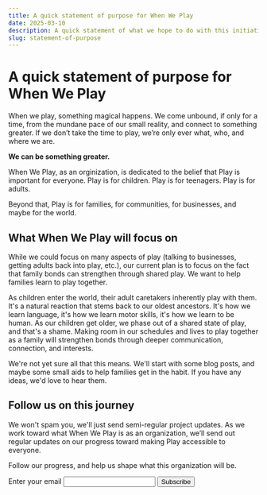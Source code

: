 ```yaml
---
title: A quick statement of purpose for When We Play
date: 2025-03-10
description: A quick statement of what we hope to do with this initiative and where we might go from here
slug: statement-of-purpose
---
```

 
# A quick statement of purpose for When We Play

When we play, something magical happens. We come unbound, if only for a time, from the mundane pace of our small reality, and connect to something greater. If we don’t take the time to play, we’re only ever what, who, and where we are.

**We can be something greater.**

When We Play, as an orginization, is dedicated to the belief that Play is important for everyone. Play is for children. Play is for teenagers. Play is for adults.

Beyond that, Play is for families, for communities, for businesses, and maybe for the world.

## What When We Play will focus on

While we could focus on many aspects of play (talking to businesses, getting adults back into play, etc.), our current plan is to focus on the fact that family bonds can strengthen through shared play. We want to help families learn to play together.

As children enter the world, their adult caretakers inherently play with them. It's a natural reaction that stems back to our oldest ancestors. It's how we learn language, it's how we learn motor skills, it's how we learn to be human. As our children get older, we phase out of a shared state of play, and that's a shame. Making room in our schedules and lives to play together as a family will strengthen bonds through deeper communication, connection, and interests.

We're not yet sure all that this means. We'll start with some blog posts, and maybe some small aids to help families get in the habit. If you have any ideas, we'd love to hear them.


<form
  action="https://buttondown.com/api/emails/embed-subscribe/when-we-play"
  method="post"
  target="popupwindow"
  onsubmit="window.open('https://buttondown.com/when-we-play', 'popupwindow')"
  class="embeddable-buttondown-form"
>
  <h2 class="mt-2">Follow us on this journey</h2>
  <p>
    We won't spam you, we'll just send semi-regular project updates. As we work
    toward what When We Play is as an organization, we’ll send out regular
    updates on our progress toward making Play accessible to everyone.
  </p>

  <p>Follow our progress, and help us shape what this organization will be.</p>
  <label for="bd-email">Enter your email</label>
  <input type="email" name="email" id="bd-email" />

  <input type="submit" value="Subscribe" />
</form>